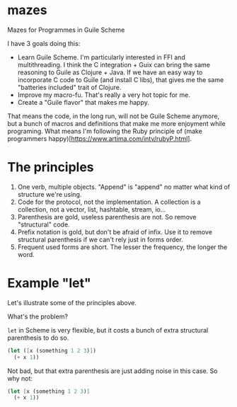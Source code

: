 # mazes
Mazes for Programmes in Guile Scheme

I have 3 goals doing this:
- Learn Guile Scheme. I'm particularly interested in FFI and multithreading. I think the C integration + Guix can bring the same reasoning to Guile as Clojure + Java. If we have an easy way to incorporate C code to Guile (and install C libs), that gives me the same "batteries included" trait of Clojure.
- Improve my macro-fu. That's really a very hot topic for me.
- Create a "Guile flavor" that makes me happy.

That means the code, in the long run, will not be Guile Scheme anymore, but a bunch of macros and definitions that make me more enjoyment while programing. What means I'm following the Ruby principle of (make programmers happy)[https://www.artima.com/intv/rubyP.html].

# The principles

1. One verb, multiple objects. "Append" is "append" no matter what kind of structure we're using.
2. Code for the protocol, not the implementation. A collection is a collection, not a vector, list, hashtable, stream, io...
3. Parenthesis are gold, useless parenthesis are not. So remove "structural" code.
4. Prefix notation is gold, but don't be afraid of infix. Use it to remove structural parenthesis if we can't rely just in forms order.
5. Frequent used forms are short. The lesser the frequency, the longer the word.

# Example "let"

Let's illustrate some of the principles above.

What's the problem?

`let` in Scheme is very flexible, but it costs a bunch of extra structural parenthesis to do so.

```Scheme
(let ([x (something 1 2 3)])
  (+ x 1))
```

Not bad, but that extra parenthesis are just adding noise in this case. So why not:

```Scheme
(let [x (something 1 2 3)]
  (+ x 1))
```
